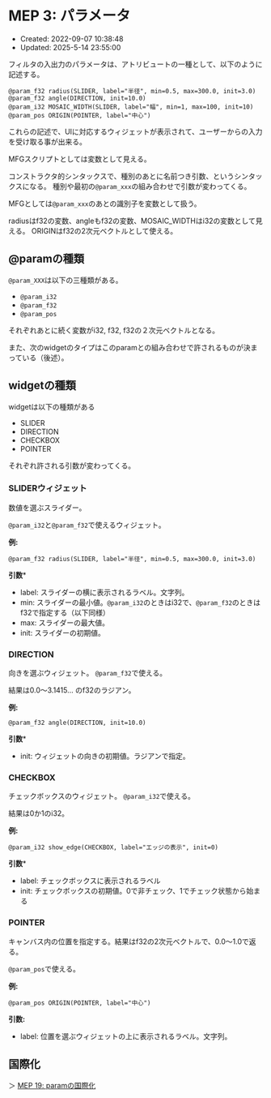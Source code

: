 # MEP 3: パラメータ

- Created: 2022-09-07 10:38:48
- Updated: 2025-5-14 23:55:00

フィルタの入出力のパラメータは、アトリビュートの一種として、以下のように記述する。

```
@param_f32 radius(SLIDER, label="半径", min=0.5, max=300.0, init=3.0)
@param_f32 angle(DIRECTION, init=10.0)
@param_i32 MOSAIC_WIDTH(SLIDER, label="幅", min=1, max=100, init=10)
@param_pos ORIGIN(POINTER, label="中心")
```

これらの記述で、UIに対応するウィジェットが表示されて、ユーザーからの入力を受け取る事が出来る。

MFGスクリプトとしては変数として見える。

コンストラクタ的シンタックスで、種別のあとに名前つき引数、というシンタックスになる。
種別や最初の`@param_xxx`の組み合わせで引数が変わってくる。

MFGとしては`@param_xxx`のあとの識別子を変数として扱う。

radiusはf32の変数、angleもf32の変数、MOSAIC_WIDTHはi32の変数として見える。
ORIGINはf32の2次元ベクトルとして使える。

## @paramの種類

`@param_XXX`は以下の三種類がある。

- `@param_i32`
- `@param_f32`
- `@param_pos`

それぞれあとに続く変数がi32, f32, f32の２次元ベクトルとなる。

また、次のwidgetのタイプはこのparamとの組み合わせで許されるものが決まっている（後述）。

## widgetの種類

widgetは以下の種類がある

- SLIDER  
- DIRECTION
- CHECKBOX
- POINTER  

それぞれ許される引数が変わってくる。

### SLIDERウィジェット

数値を選ぶスライダー。

`@param_i32`と`@param_f32`で使えるウィジェット。

**例:**

```
@param_f32 radius(SLIDER, label="半径", min=0.5, max=300.0, init=3.0)
```

**引数***

- label: スライダーの横に表示されるラベル。文字列。
- min: スライダーの最小値。`@param_i32`のときはi32で、`@param_f32`のときはf32で指定する（以下同様）
- max: スライダーの最大値。
- init: スライダーの初期値。

### DIRECTION

向きを選ぶウィジェット。
`@param_f32`で使える。

結果は0.0〜3.1415... のf32のラジアン。

**例:**

```
@param_f32 angle(DIRECTION, init=10.0)
```

**引数***

- init: ウィジェットの向きの初期値。ラジアンで指定。

### CHECKBOX

チェックボックスのウィジェット。
`@param_i32`で使える。

結果は0か1のi32。

**例:**

```
@param_i32 show_edge(CHECKBOX, label="エッジの表示", init=0)
```

**引数***

- label: チェックボックスに表示されるラベル
- init: チェックボックスの初期値。0で非チェック、1でチェック状態から始まる


### POINTER

キャンバス内の位置を指定する。結果はf32の2次元ベクトルで、0.0〜1.0で返る。

`@param_pos`で使える。

**例:**

```
@param_pos ORIGIN(POINTER, label="中心")
```


**引数:**

- label: 位置を選ぶウィジェットの上に表示されるラベル。文字列。


## 国際化

＞ [MEP 19: paramの国際化](19.md)
